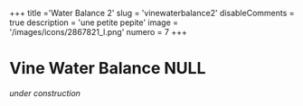 +++
title ='Water Balance 2'
slug = 'vinewaterbalance2'
disableComments = true
description = 'une petite pepite'
image = '/images/icons/2867821_l.png'
numero = 7
+++


# Vine Water Balance NULL

*under construction*
